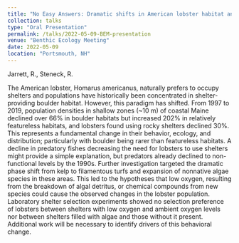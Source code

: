 ```yaml
---
title: "No Easy Answers: Dramatic shifts in American lobster habitat and demography in the Gulf of Maine."
collection: talks
type: "Oral Presentation"
permalink: /talks/2022-05-09-BEM-presentation
venue: "Benthic Ecology Meeting"
date: 2022-05-09
location: "Portsmouth, NH"
---
```


Jarrett, R., Steneck, R.

The American lobster, Homarus americanus, naturally prefers to occupy shelters and populations have historically been concentrated in shelter-providing boulder habitat. However, this paradigm has shifted. From 1997 to 2019, population densities in shallow zones (~10 m) of coastal Maine declined over 66% in boulder habitats but increased 202% in relatively featureless habitats, and lobsters found using rocky shelters declined 30%. This represents a fundamental change in their behavior, ecology, and distribution; particularly with boulder being rarer than featureless habitats. A decline in predatory fishes decreasing the need for lobsters to use shelters might provide a simple explanation, but predators already declined to non-functional levels by the 1990s. Further investigation targeted the dramatic phase shift from kelp to filamentous turfs and expansion of nonnative algae species in these areas. This led to the hypotheses that low oxygen, resulting from the breakdown of algal detritus, or chemical compounds from new species could cause the observed changes in the lobster population. Laboratory shelter selection experiments showed no selection preference of lobsters between shelters with low oxygen and ambient oxygen levels nor between shelters filled with algae and those without it present. Additional work will be necessary to identify drivers of this behavioral change.
